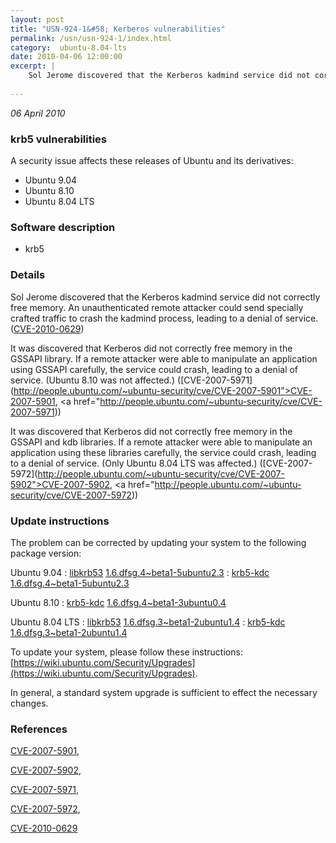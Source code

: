 ```yaml
---
layout: post
title: "USN-924-1&#58; Kerberos vulnerabilities"
permalink: /usn/usn-924-1/index.html
category:  ubuntu-8.04-lts
date: 2010-04-06 12:00:00
excerpt: |
    Sol Jerome discovered that the Kerberos kadmind service did not correctly free memory.  An unauthenticated remote attacker could send specially crafted traffic to crash the kadmind process, leading to a denial of service. ([CVE-2010-0629](http://people.ubuntu.com/~ubuntu-security/cve/CVE-2010-0629))
    
--- 
```

 
 

*06 April 2010*

### krb5 vulnerabilities

A security issue affects these releases of Ubuntu and its derivatives:

* Ubuntu 9.04
* Ubuntu 8.10
* Ubuntu 8.04 LTS

### Software description

* krb5 

### Details

Sol Jerome discovered that the Kerberos kadmind service did not correctly free memory. An unauthenticated remote attacker could send specially crafted traffic to crash the kadmind process, leading to a denial of service. ([CVE-2010-0629](http://people.ubuntu.com/~ubuntu-security/cve/CVE-2010-0629))

It was discovered that Kerberos did not correctly free memory in the GSSAPI library. If a remote attacker were able to manipulate an application using GSSAPI carefully, the service could crash, leading to a denial of service. (Ubuntu 8.10 was not affected.) ([CVE-2007-5971](http://people.ubuntu.com/~ubuntu-security/cve/CVE-2007-5901">CVE-2007-5901</a>, <a href="http://people.ubuntu.com/~ubuntu-security/cve/CVE-2007-5971))

It was discovered that Kerberos did not correctly free memory in the GSSAPI and kdb libraries. If a remote attacker were able to manipulate an application using these libraries carefully, the service could crash, leading to a denial of service. (Only Ubuntu 8.04 LTS was affected.) ([CVE-2007-5972](http://people.ubuntu.com/~ubuntu-security/cve/CVE-2007-5902">CVE-2007-5902</a>, <a href="http://people.ubuntu.com/~ubuntu-security/cve/CVE-2007-5972)) 

### Update instructions

The problem can be corrected by updating your system to the following package version:

Ubuntu 9.04
 : [libkrb53](https://launchpad.net/ubuntu/+source/krb5) <span> [1.6.dfsg.4~beta1-5ubuntu2.3](https://launchpad.net/ubuntu/+source/krb5/1.6.dfsg.4~beta1-5ubuntu2.3) </span> 
 : [krb5-kdc](https://launchpad.net/ubuntu/+source/krb5) <span> [1.6.dfsg.4~beta1-5ubuntu2.3](https://launchpad.net/ubuntu/+source/krb5/1.6.dfsg.4~beta1-5ubuntu2.3) </span> 

Ubuntu 8.10
 : [krb5-kdc](https://launchpad.net/ubuntu/+source/krb5) <span> [1.6.dfsg.4~beta1-3ubuntu0.4](https://launchpad.net/ubuntu/+source/krb5/1.6.dfsg.4~beta1-3ubuntu0.4) </span> 

Ubuntu 8.04 LTS
 : [libkrb53](https://launchpad.net/ubuntu/+source/krb5) <span> [1.6.dfsg.3~beta1-2ubuntu1.4](https://launchpad.net/ubuntu/+source/krb5/1.6.dfsg.3~beta1-2ubuntu1.4) </span> 
 : [krb5-kdc](https://launchpad.net/ubuntu/+source/krb5) <span> [1.6.dfsg.3~beta1-2ubuntu1.4](https://launchpad.net/ubuntu/+source/krb5/1.6.dfsg.3~beta1-2ubuntu1.4) </span> 

To update your system, please follow these instructions: [https://wiki.ubuntu.com/Security/Upgrades](https://wiki.ubuntu.com/Security/Upgrades).

In general, a standard system upgrade is sufficient to effect the necessary changes. 

### References

 
 [CVE-2007-5901](http://people.ubuntu.com/~ubuntu-security/cve/CVE-2007-5901), 

 [CVE-2007-5902](http://people.ubuntu.com/~ubuntu-security/cve/CVE-2007-5902), 

 [CVE-2007-5971](http://people.ubuntu.com/~ubuntu-security/cve/CVE-2007-5971), 

 [CVE-2007-5972](http://people.ubuntu.com/~ubuntu-security/cve/CVE-2007-5972), 

 [CVE-2010-0629](http://people.ubuntu.com/~ubuntu-security/cve/CVE-2010-0629)
 

